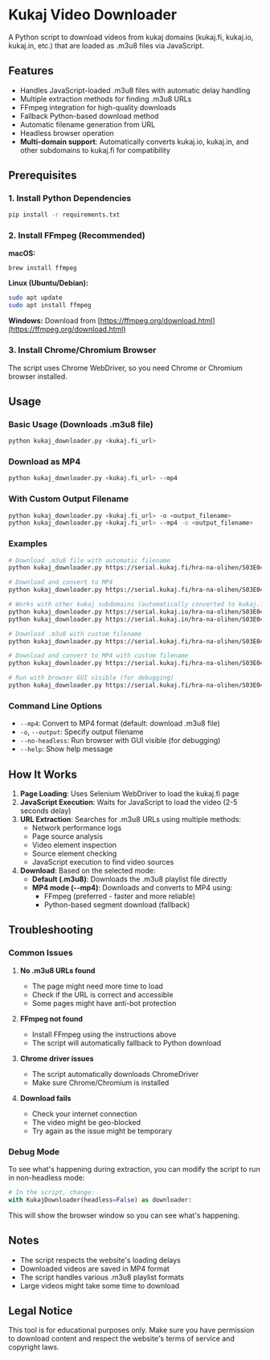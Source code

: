 # Kukaj Video Downloader

A Python script to download videos from kukaj domains (kukaj.fi, kukaj.io, kukaj.in, etc.) that are loaded as .m3u8 files via JavaScript.

## Features

- Handles JavaScript-loaded .m3u8 files with automatic delay handling
- Multiple extraction methods for finding .m3u8 URLs
- FFmpeg integration for high-quality downloads
- Fallback Python-based download method
- Automatic filename generation from URL
- Headless browser operation
- **Multi-domain support**: Automatically converts kukaj.io, kukaj.in, and other subdomains to kukaj.fi for compatibility

## Prerequisites

### 1. Install Python Dependencies

```bash
pip install -r requirements.txt
```

### 2. Install FFmpeg (Recommended)

**macOS:**
```bash
brew install ffmpeg
```

**Linux (Ubuntu/Debian):**
```bash
sudo apt update
sudo apt install ffmpeg
```

**Windows:**
Download from [https://ffmpeg.org/download.html](https://ffmpeg.org/download.html)

### 3. Install Chrome/Chromium Browser

The script uses Chrome WebDriver, so you need Chrome or Chromium browser installed.

## Usage

### Basic Usage (Downloads .m3u8 file)

```bash
python kukaj_downloader.py <kukaj.fi_url>
```

### Download as MP4

```bash
python kukaj_downloader.py <kukaj.fi_url> --mp4
```

### With Custom Output Filename

```bash
python kukaj_downloader.py <kukaj.fi_url> -o <output_filename>
python kukaj_downloader.py <kukaj.fi_url> --mp4 -o <output_filename>
```

### Examples

```bash
# Download .m3u8 file with automatic filename
python kukaj_downloader.py https://serial.kukaj.fi/hra-na-olihen/S03E04

# Download and convert to MP4
python kukaj_downloader.py https://serial.kukaj.fi/hra-na-olihen/S03E04 --mp4

# Works with other kukaj subdomains (automatically converted to kukaj.fi)
python kukaj_downloader.py https://serial.kukaj.io/hra-na-olihen/S03E04 --mp4
python kukaj_downloader.py https://serial.kukaj.in/hra-na-olihen/S03E04 

# Download .m3u8 with custom filename
python kukaj_downloader.py https://serial.kukaj.fi/hra-na-olihen/S03E04 -o episode_S03E04.m3u8

# Download and convert to MP4 with custom filename
python kukaj_downloader.py https://serial.kukaj.fi/hra-na-olihen/S03E04 --mp4 -o episode_S03E04.mp4

# Run with browser GUI visible (for debugging)
python kukaj_downloader.py https://serial.kukaj.fi/hra-na-olihen/S03E04 --no-headless
```

### Command Line Options

- `--mp4`: Convert to MP4 format (default: download .m3u8 file)
- `-o`, `--output`: Specify output filename
- `--no-headless`: Run browser with GUI visible (for debugging)
- `--help`: Show help message

## How It Works

1. **Page Loading**: Uses Selenium WebDriver to load the kukaj.fi page
2. **JavaScript Execution**: Waits for JavaScript to load the video (2-5 seconds delay)
3. **URL Extraction**: Searches for .m3u8 URLs using multiple methods:
   - Network performance logs
   - Page source analysis
   - Video element inspection
   - Source element checking
   - JavaScript execution to find video sources
4. **Download**: Based on the selected mode:
   - **Default (.m3u8)**: Downloads the .m3u8 playlist file directly
   - **MP4 mode (--mp4)**: Downloads and converts to MP4 using:
     - FFmpeg (preferred - faster and more reliable)
     - Python-based segment download (fallback)

## Troubleshooting

### Common Issues

1. **No .m3u8 URLs found**
   - The page might need more time to load
   - Check if the URL is correct and accessible
   - Some pages might have anti-bot protection

2. **FFmpeg not found**
   - Install FFmpeg using the instructions above
   - The script will automatically fallback to Python download

3. **Chrome driver issues**
   - The script automatically downloads ChromeDriver
   - Make sure Chrome/Chromium is installed

4. **Download fails**
   - Check your internet connection
   - The video might be geo-blocked
   - Try again as the issue might be temporary

### Debug Mode

To see what's happening during extraction, you can modify the script to run in non-headless mode:

```python
# In the script, change:
with KukajDownloader(headless=False) as downloader:
```

This will show the browser window so you can see what's happening.

## Notes

- The script respects the website's loading delays
- Downloaded videos are saved in MP4 format
- The script handles various .m3u8 playlist formats
- Large videos might take some time to download

## Legal Notice

This tool is for educational purposes only. Make sure you have permission to download content and respect the website's terms of service and copyright laws. 
